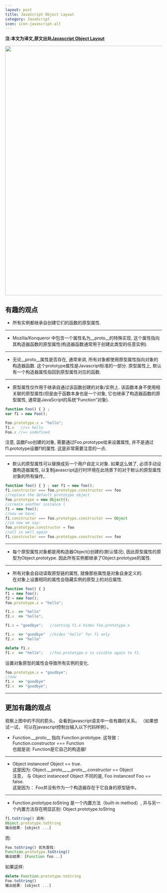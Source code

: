 ```yaml
---
layout: post
title: JavaScript Object Layout
category: JavaScript
icon: icon-javascript-alt
---
```


**注:本文为译文,原文出处[Javascript Object Layout](http://www.mollypages.org/misc/js.mp)**



<img style="-webkit-user-select: none; cursor: -webkit-zoom-in;" src="{{ site.baseurl }}public/img/jsobj_full.jpg" width="600" height="800"/>

## 有趣的观点

- 所有实例都继承自创建它们的函数的原型属性.

---

- Mozilla/Konqueror 中包含一个属性名为\_\_proto\_\_的特殊实现, 这个属性指向其构造器函数的原型属性(构造器函数通常用于创建此类型的任意实例).

---

- 无论\_\_proto\_\_属性是否存在, 通常来讲, 所有对象都使用原型属性指向对象的构造器函数. 这个prototype属性是Javascript标准的一部分. 原型属性上, 默认有一个构造器属性指回到原型属性对应的函数.

---

- 原型属性仅作用于继承自通过该函数创建的对象/实例上. 该函数本身不使用相关联的原型属性(但是由于函数本身也是一个对象, 它也继承了构造器函数的原型属性, 通常是JavaScript的系统“Function”对象).

``` javascript
function Foo() { } ;
var f1 = new Foo();

Foo.prototype.x = "hello";
f1.x   //=> hello
Foo.x //=> undefined
```

注意, 函数Foo创建的对象, 需要通过Foo.prototype给来设置属性, 并不是通过f1.prototype设置f1的属性. 这是非常需要注意的一点.

---

- 默认的原型属性可以替换成另一个用户自定义对象. 如果这么做了, 必须手动设置构造器属性, 以复制javascript运行时环境在此场景下的对于默认的原型属性对象的所有操作,.

``` javascript
function foo() { } ; var f1 = new foo();
f1.constructor === foo.prototype.constructor === foo
//replace the default prototype object
foo.prototype = new Object();
//create another instance l
f1 = new foo();
//now we have:
f1.constructor === foo.prototype.constructor === Object
//so now we say:
foo.prototype.constructor = foo
//all is well again
f1.constructor === foo.prototype.constructor === foo
```

---

- 每个原型属性对象都是用构造器Object()创建的(默认情况), 因此原型属性的原型为Object.prototype. 因此所有实例都继承了Object.prototype的属性.

---

- 所有对象会自动读取原型链的属性, 就像那些属性是对象自身定义的.<br/>
在对象上设置相同的属性会隐藏实例的原型上的对应属性.

``` javascript
function foo() { }
f1 = new foo();
f2 = new foo();
foo.prototype.x = "hello";

f1.x  => "hello"
f2.x  => "hello";

f1.x = "goodbye";   //setting f1.x hides foo.prototype.x

f1.x  => "goodbye"  //hides "hello" for f1 only
f2.x  => "hello"

delete f1.x
f1.x  => "hello";   //foo.prototype.x is visible again to f1.
```

设置对象原型的属性会导致所有实例的变化.

``` javascript
foo.prototype.x = "goodbye";
//now
f1.x  => "goodbye"
f2.x  => "goodbye";
```

---

## 更加有趣的观点
观察上图中的不同的箭头， 会看到javascript语言中一些有趣的关系。 （如果想试一试， 可以在javascript控制台输入以下代码样例）。

- Function.\_\_proto\_\_ 指向 Function.prototype. 这导致：<br/>
Function.constructor === Function<br/>
也就是说: Function是它自己的构造器!

---

- Object instanceof Object == true.<br/>
这是因为: Object.\_\_proto\_\_.\_\_proto\_\_.constructor == Object<br/>
注意， 与 Object instanceof Object 不同的是, Foo instanceof Foo == false.<br/>
这是因为： Foo并没有作为一个构造器存在于它自身的原型链中。

---

- Function.prototype.toString 是一个内置方法（built-in method）, 并与另一个内置方法存在明显区别: Object.prototype.toString

``` javascript
f1.toString() 调用:
Object.prototype.toString
输出结果: [object ...]
```

而:

``` javascript
Foo.toString() 优先查找:
Function.prototype.toString()
输出结果: [Function foo...]
```

如果这样:

``` javascript
delete Function.prototype.toString
Foo.toString()
输出结果: [object ...]
```
